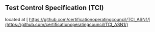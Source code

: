 ## Test Control Specification (TCI) 

located at [ https://github.com/certificationoperatingcouncil/TCI_ASN1/](https://github.com/certificationoperatingcouncil/TCI_ASN1/)